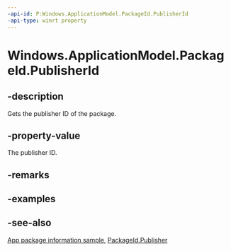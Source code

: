 ```yaml
---
-api-id: P:Windows.ApplicationModel.PackageId.PublisherId
-api-type: winrt property
---
```


<!-- Property syntax
public string PublisherId { get; }
-->

# Windows.ApplicationModel.PackageId.PublisherId

## -description
Gets the publisher ID of the package.

## -property-value
The publisher ID.

## -remarks

## -examples

## -see-also
[App package information sample](https://github.com/Microsoft/Windows-universal-samples/tree/master/Samples/Package), [PackageId.Publisher](packageid_publisher.md)
